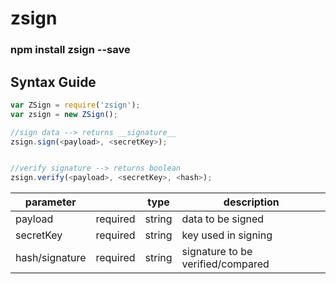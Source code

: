 # zsign



### npm install zsign --save


## Syntax Guide
```javascript
var ZSign = require('zsign');
var zsign = new ZSign();

//sign data --> returns __signature__
zsign.sign(<payload>, <secretKey>);


//verify signature --> returns boolean
zsign.verify(<payload>, <secretKey>, <hash>);

```

parameter |  | type | description
------------ | ------------- | ------------- | -------------
payload | required | string | data to be signed
secretKey | required | string | key used in signing
hash/signature | required | string | signature to be verified/compared